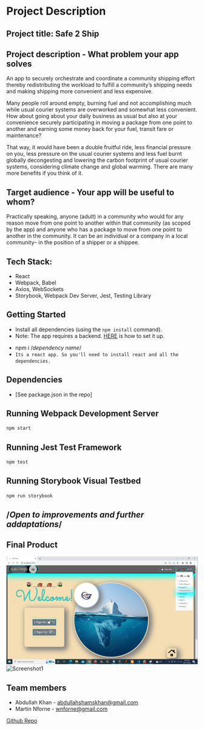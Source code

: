 # Project Description

## Project title: Safe 2 Ship

## Project description - What problem your app solves

An app to securely orchestrate and coordinate a community shipping effort thereby redistributing the workload to fulfill a community’s shipping needs and making shipping more convenient and less expensive. 

Many people roll around empty, burning fuel and not accomplishing much while usual courier systems are overworked and somewhat less convenient. How about going about your daily business as usual but also at your convenience securely participating in moving a package from one point to another and earning some money back for your fuel, transit fare or maintenance? 

That way, it would have been a double fruitful ride, less financial pressure on you, less pressure on the usual courier systems and less fuel burnt globally decongesting and lowering the carbon footprint of usual courier systems, considering climate change and global warming. There are many more benefits if you think of it.

## Target audience - Your app will be useful to whom?

Practically speaking, anyone (adult) in a community who would for any reason move from one point to another within that community (as scoped by the app) and anyone who has a package to move from one point to another in the community.
It can be an individual or a company in a local community–  in the position of a shipper or a shippee. 

## Tech Stack: 
* React
* Webpack, Babel
* Axios, WebSockets
* Storybook, Webpack Dev Server, Jest, Testing Library

## Getting Started

- Install all dependencies (using the `npm install` command).
- Note: The app requires a backend. [HERE](https://github.com/nforne/safe2ship) is how to set it up.

* npm i /*dependency name*/
* `Its a react app. So you'll need to install react and all the dependencies.`

## Dependencies

* [See package.json in the repo]

## Running Webpack Development Server

```sh
npm start
```

## Running Jest Test Framework

```sh
npm test
```

## Running Storybook Visual Testbed

```sh
npm run storybook
```
## /*Open to improvements and further addaptations*/

## Final Product

![Screenshot1](/docs/safe2ship_1.png)
![Screenshot1](/docs/safe2ship_2.png)

## Team members

-	Abdullah Khan - abdullahshamskhan@gmail.com
-	Martin Nforne - wnforne@gmail.com

[Github Repo](https://github.com/nforne/safe2ship/tree/feature/merge-feature-branches)
